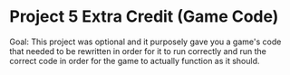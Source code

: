 # Project 5 Extra Credit (Game Code)
Goal: This project was optional and it purposely gave you a game's code that needed to be rewritten in order for it to run correctly and run the correct code in order for the game to actually function as it should. 
